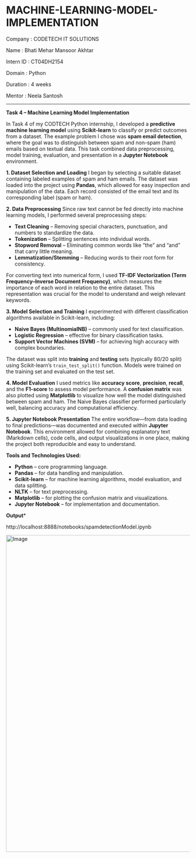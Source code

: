 # MACHINE-LEARNING-MODEL-IMPLEMENTATION

Company : CODETECH IT SOLUTIONS

Name : Bhati Mehar Mansoor Akhtar

Intern ID : CT04DH2154

Domain : Python

Duration : 4 weeks

Mentor : Neela Santosh

***************************************************************


**Task 4 – Machine Learning Model Implementation**

In Task 4 of my CODTECH Python internship, I developed a **predictive machine learning model** using **Scikit-learn** to classify or predict outcomes from a dataset. The example problem I chose was **spam email detection**, where the goal was to distinguish between spam and non-spam (ham) emails based on textual data. This task combined data preprocessing, model training, evaluation, and presentation in a **Jupyter Notebook** environment.

**1. Dataset Selection and Loading**
I began by selecting a suitable dataset containing labeled examples of spam and ham emails. The dataset was loaded into the project using **Pandas**, which allowed for easy inspection and manipulation of the data. Each record consisted of the email text and its corresponding label (spam or ham).

**2. Data Preprocessing**
Since raw text cannot be fed directly into machine learning models, I performed several preprocessing steps:

* **Text Cleaning** – Removing special characters, punctuation, and numbers to standardize the data.
* **Tokenization** – Splitting sentences into individual words.
* **Stopword Removal** – Eliminating common words like “the” and “and” that carry little meaning.
* **Lemmatization/Stemming** – Reducing words to their root form for consistency.

For converting text into numerical form, I used **TF-IDF Vectorization (Term Frequency–Inverse Document Frequency)**, which measures the importance of each word in relation to the entire dataset. This representation was crucial for the model to understand and weigh relevant keywords.

**3. Model Selection and Training**
I experimented with different classification algorithms available in Scikit-learn, including:

* **Naive Bayes (MultinomialNB)** – commonly used for text classification.
* **Logistic Regression** – effective for binary classification tasks.
* **Support Vector Machines (SVM)** – for achieving high accuracy with complex boundaries.

The dataset was split into **training** and **testing** sets (typically 80/20 split) using Scikit-learn’s `train_test_split()` function. Models were trained on the training set and evaluated on the test set.

**4. Model Evaluation**
I used metrics like **accuracy score**, **precision**, **recall**, and the **F1-score** to assess model performance. A **confusion matrix** was also plotted using **Matplotlib** to visualize how well the model distinguished between spam and ham. The Naive Bayes classifier performed particularly well, balancing accuracy and computational efficiency.

**5. Jupyter Notebook Presentation**
The entire workflow—from data loading to final predictions—was documented and executed within **Jupyter Notebook**. This environment allowed for combining explanatory text (Markdown cells), code cells, and output visualizations in one place, making the project both reproducible and easy to understand.

**Tools and Technologies Used:**

* **Python** – core programming language.
* **Pandas** – for data handling and manipulation.
* **Scikit-learn** – for machine learning algorithms, model evaluation, and data splitting.
* **NLTK** – for text preprocessing.
* **Matplotlib** – for plotting the confusion matrix and visualizations.
* **Jupyter Notebook** – for implementation and documentation.

******Output*******

http://localhost:8888/notebooks/spamdetectionModel.ipynb

<img width="1192" height="865" alt="Image" src="https://github.com/user-attachments/assets/2d0f26d6-6107-481d-bb1c-f33ce0f843e5" />

